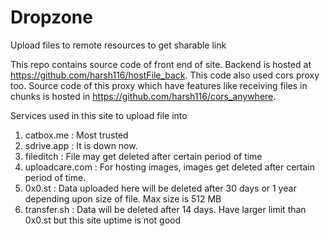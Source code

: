 # Dropzone
Upload files to remote resources to get sharable link

This repo contains source code of front end of site. Backend is hosted at https://github.com/harsh116/hostFile_back.
This code also used cors proxy too. Source code of this proxy which have features like receiving files in chunks is hosted in https://github.com/harsh116/cors_anywhere.

Services used in this site to upload file into

1. catbox.me : Most trusted
2. sdrive.app : It is down now.
3. fileditch : File may get deleted after certain period of time
4. uploadcare.com : For hosting images, images get deleted after certain period of time.
5. 0x0.st : Data uploaded here will be deleted after 30 days or 1 year depending upon size of file. Max size is 512 MB
6. transfer.sh : Data will be deleted after 14 days. Have larger limit than 0x0.st but this site uptime is not good
